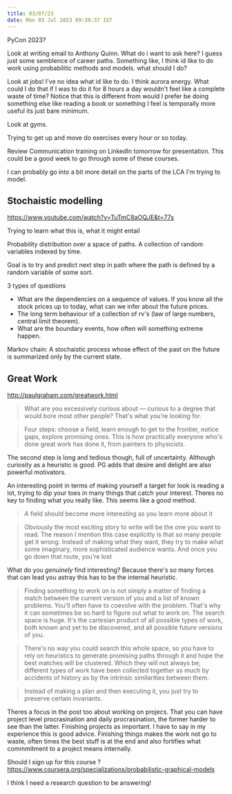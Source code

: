 ```yaml
---
title: 03/07/23
date: Mon 03 Jul 2023 09:39:37 IST
---
```


PyCon 2023?

Look at writing email to Anthony Quinn. What do i want to ask here? I guess just some semblence of career paths.
Something like, I think id like to do work using probabilitic methods and models. what should I do? 

Look at jobs! I've no idea what id like to do. I think aurora energy.
What could I do that if I was to do it for 8 hours a day wouldn't feel like a complete waste of time? Notice that this
is different from would I prefer be doing something else like reading a book or something I feel is temporally more
useful its just bare minimum.

Look at gyms.

Trying to get up and move do exercises every hour or so today.

Review Communication training on LinkedIn tomorrow for presentation.
This could be a good week to go through some of these courses.

I can probably go into a bit more detail on the parts of the LCA I'm trying to model.

## Stochaistic modelling
https://www.youtube.com/watch?v=TuTmC8aOQJE&t=77s

Trying to learn what this is, what it might entail

Probability distribution over a space of paths. A collection of random variables indexed by time.

Goal is to try and predict next step in path where the path is defined by a random variable of some sort.

3 types of questions
* What are the dependencies on a sequence of values. If you know all the stock prices up to today, what can we infer
  about the future prices.
* The long term behaviour of a collection of rv's (law of large numbers, central limit theorem).
* What are the boundary events, how often will something extreme happen.

Markov chain: A stochaistic process whose effect of the past on the future is summarized only by the current state.

## Great Work
http://paulgraham.com/greatwork.html

> What are you excessively curious about — curious to a degree that would bore most other people? That's what you're looking for.

> Four steps: choose a field, learn enough to get to the frontier, notice gaps, explore promising ones. This is how
practically everyone who's done great work has done it, from painters to physicists.

The second step is long and tedious though, full of uncertainty. Although curiosity as a heuristic is good. PG adds that
desire and delight are also powerful motivators.

An interesting point in terms of making yourself a target for look is reading a lot, trying to dip your toes in many
things that catch your interest. Theres no key to finding what you really like. This seems like a good method.

> A field should become more interesting as you learn more about it

> Obviously the most exciting story to write will be the one you want to read. The reason I mention this case explicitly
is that so many people get it wrong. Instead of making what they want, they try to make what some imaginary, more
sophisticated audience wants. And once you go down that route, you're lost

What do you _genuinely_ find interesting? Because there's so many forces that can lead you astray this has to be the
internal heuristic.

> Finding something to work on is not simply a matter of finding a match between the current version of you and a list of known problems. You'll often have to coevolve with the problem. That's why it can sometimes be so hard to figure out what to work on. The search space is huge. It's the cartesian product of all possible types of work, both known and yet to be discovered, and all possible future versions of you.

> There's no way you could search this whole space, so you have to rely on heuristics to generate promising paths through
it and hope the best matches will be clustered. Which they will not always be; different types of work have been
collected together as much by accidents of history as by the intrinsic similarities between them.

> Instead of making a plan and then executing it, you just try to preserve certain invariants.

Theres a focus in the post too about working on projecs. That you can have project level procrasination and daily
procrasination, the former harder to see than the latter. Finishing projects as important. I have to say in my
experience this is good advice. Finishing things makes the work not go to waste, often times the best stuff is at the
end and also fortifies what commmitment to a project means internally.


Should I sign up for this course ? https://www.coursera.org/specializations/probabilistic-graphical-models

I think I need a research question to be answering!
